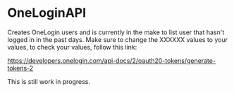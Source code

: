 # OneLoginAPI

Creates OneLogin users and is currently in the make to list user that hasn't logged in in the past days. 
Make sure to change the XXXXXX values to your values, to check your values, follow this link:

https://developers.onelogin.com/api-docs/2/oauth20-tokens/generate-tokens-2

This is still work in progress.
